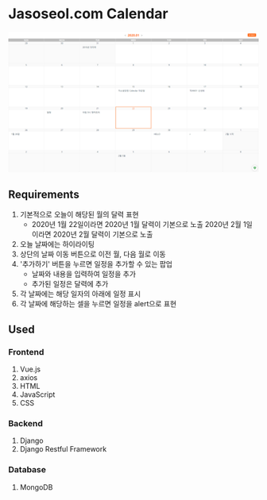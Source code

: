 # Jasoseol.com Calendar

![jasoseol_calendar](images\calendar_component.png)



## Requirements

1. 기본적으로 오늘이 해당된 월의 달력 표현
   - 2020년 1월 22일이라면 2020년 1월 달력이 기본으로 노출 
     2020년 2월 1일이라면 2020년 2월 달력이 기본으로 노출
2. 오늘 날짜에는 하이라이팅
3. 상단의 날짜 이동 버튼으로 이전 월, 다음 월로 이동
4. '추가하기' 버튼을 누르면 일정을 추가할 수 있는 팝업
   - 날짜와 내용을 입력하여 일정을 추가
   - 추가된 일정은 달력에 추가
5. 각 날짜에는 해당 일자의 아래에 일정 표시
6. 각 날짜에 해당하는 셀을 누르면 일정을 alert으로 표현



## Used

### Frontend

1. Vue.js
2. axios
3. HTML
4. JavaScript
5. CSS



### Backend

1. Django
2. Django Restful Framework



### Database

1. MongoDB

